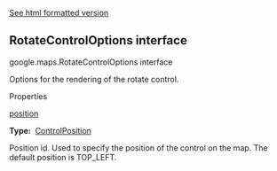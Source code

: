 [See html formatted version](https://huasofoundries.github.io/google-maps-documentation/RotateControlOptions.html)


RotateControlOptions interface
------------------------------

google.maps.RotateControlOptions interface

Options for the rendering of the rotate control.

Properties

[position](#RotateControlOptions.position)

**Type:**  [ControlPosition](ControlPosition.md)

Position id. Used to specify the position of the control on the map. The default position is TOP\_LEFT.